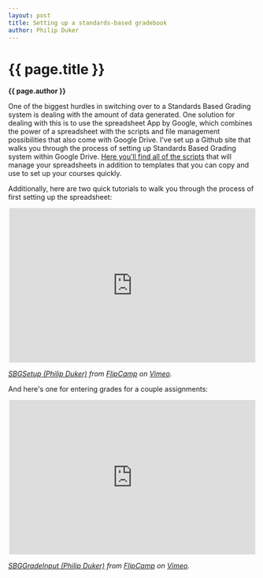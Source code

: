 ```yaml
---
layout: post
title: Setting up a standards-based gradebook
author: Philip Duker
---
```


{{ page.title }}  
================  
**{{ page.author }}**

One of the biggest hurdles in switching over to a Standards Based Grading system is dealing with the amount of data generated.  One solution for dealing with this is to use the spreadsheet App by Google, which combines the power of a spreadsheet with the scripts and file management possibilities that also come with Google Drive.  I've set up a Github site that walks you through the process of setting up Standards Based Grading system within Google Drive.  [Here you'll find all of the scripts](https://github.com/pduker/SBG-Scripts-for-GDocs) that will manage your spreadsheets in addition to templates that you can copy and use to set up your courses quickly.  

Additionally, here are two quick tutorials to walk you through the process of first setting up the spreadsheet: 


<div style="text-align: center;">
<iframe src="http://player.vimeo.com/video/77757257" width="500" height="313" frameborder="0" webkitAllowFullScreen="" mozallowfullscreen="" allowFullScreen=""> </iframe> 
</div>

*[SBGSetup (Philip Duker)](http://vimeo.com/77757257) from [FlipCamp](http://vimeo.com/user19882083) on [Vimeo](http://vimeo.com).*

And here's one for entering grades for a couple assignments:

<div style="text-align: center;">
<iframe src="http://player.vimeo.com/video/77760283" width="500" height="313" frameborder="0" webkitAllowFullScreen="" mozallowfullscreen="" allowFullScreen=""> </iframe> 
</div>

*[SBGGradeInput (Philip Duker)](http://vimeo.com/77760283) from [FlipCamp](http://vimeo.com/user19882083) on [Vimeo](http://vimeo.com).*
